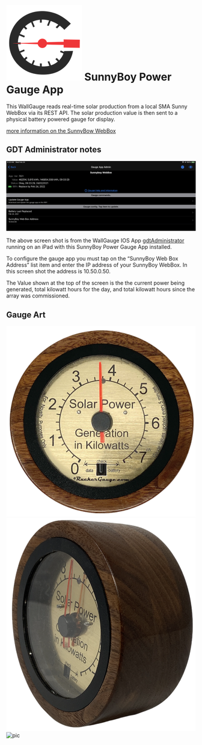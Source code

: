 # ![pic](./docs/wallGaugeLogSquared.png) SunnyBoy Power Gauge App

This WallGauge reads real-time solar production from a local SMA Sunny WebBox via its REST API. The solar production value is then sent to a physical battery powered gauge for display.

[more information on the SunnyBow WebBox](https://www.sma-sunny.com/en/questions-and-answers-on-discontinuation-of-the-sunny-webbox/)

## GDT Administrator notes

![pic](./docs/gdtAdminSS.png)

The above screen shot is from the WallGauge IOS App [gdtAdministrator](https://apps.apple.com/us/app/gdt-administrator/id1498115113) running on an iPad with this SunnyBoy Power Gauge App installed.

To configure the gauge app you must tap on the “SunnyBoy Web Box Address” list item and enter the IP address of your SunnyBoy WebBox.  In this screen shot the address is 10.50.0.50.

The Value shown at the top of the screen is the the current power being generated, total kilowatt hours for the day, and total kilowatt hours since the array was commissioned.

## Gauge Art

![pic](./docs/GaugePic.png)
![pic](./docs/GaugePicSide.png)
![pic](./docs/spin.gif)
